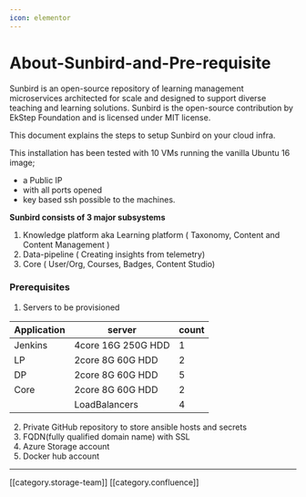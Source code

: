 ```yaml
---
icon: elementor
---
```


# About-Sunbird-and-Pre-requisite

Sunbird is an open-source repository of learning management microservices architected for scale and designed to support diverse teaching and learning solutions. Sunbird is the open-source contribution by EkStep Foundation and is licensed under MIT license.

This document explains the steps to setup Sunbird on your cloud infra.

This installation has been tested with 10 VMs running the vanilla Ubuntu 16 image;

* a Public IP
* with all ports opened
* key based ssh possible to the machines.

**Sunbird consists of 3 major subsystems**

1. Knowledge platform aka Learning platform ( Taxonomy, Content and Content Management )
2. Data-pipeline ( Creating insights from telemetry)
3. Core ( User/Org, Courses, Badges, Content Studio)

### Prerequisites

1. Servers to be provisioned

| Application | server             | count |
| ----------- | ------------------ | ----- |
| Jenkins     | 4core 16G 250G HDD | 1     |
| LP          | 2core 8G 60G HDD   | 2     |
| DP          | 2core 8G 60G HDD   | 5     |
| Core        | 2core 8G 60G HDD   | 2     |
|             | LoadBalancers      | 4     |

2. Private GitHub repository to store ansible hosts and secrets
3. FQDN(fully qualified domain name) with SSL
4. Azure Storage account
5. Docker hub account

***

\[\[category.storage-team]] \[\[category.confluence]]
